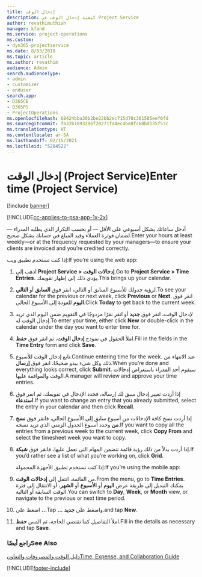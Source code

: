 ```yaml
---
title: إدخال الوقت
description: كيفية إدخال الوقت في Project Service
author: revathimuthiah
manager: kfend
ms.service: project-operations
ms.custom:
- dyn365-projectservice
ms.date: 8/03/2018
ms.topic: article
ms.author: revathim
audience: Admin
search.audienceType:
- admin
- customizer
- enduser
search.app:
- D365CE
- D365PS
- ProjectOperations
ms.openlocfilehash: 68424bba30b2be22bb2ec715d70c361585eef6fd
ms.sourcegitcommit: fa32b1893286f20271fa4ec4be8fc68bd135f53c
ms.translationtype: HT
ms.contentlocale: ar-SA
ms.lasthandoff: 02/15/2021
ms.locfileid: "5284522"
---
```

# <a name="enter-time-project-service"></a><span data-ttu-id="c6c0d-103">إدخال الوقت (Project Service)</span><span class="sxs-lookup"><span data-stu-id="c6c0d-103">Enter time (Project Service)</span></span>

[!include [banner](../includes/psa-now-project-operations.md)]

[!INCLUDE[cc-applies-to-psa-app-1x-2x](../includes/cc-applies-to-psa-app-1x-2x.md)]

<span data-ttu-id="c6c0d-104">أدخل ساعاتك بشكل أسبوعي على الأقل — أو بحسب التكرار الذي يطلبه المدراء — لضمان فوترة العملاء وقيد المبلغ في حسابك بشكل صحيح.</span><span class="sxs-lookup"><span data-stu-id="c6c0d-104">Enter your hours at least weekly—or at the frequency requested by your managers—to ensure your clients are invoiced and you’re credited correctly.</span></span>  
  
 <span data-ttu-id="c6c0d-105">إذا كنت تستخدم تطبيق ويب:</span><span class="sxs-lookup"><span data-stu-id="c6c0d-105">If you’re using the web app:</span></span>  
  
1. <span data-ttu-id="c6c0d-106">اذهب إلى **Project Service > إدخالات الوقت**.</span><span class="sxs-lookup"><span data-stu-id="c6c0d-106">Go to **Project Service > Time Entries**.</span></span> <span data-ttu-id="c6c0d-107">يؤدي ذلك إلى إظهار تقويمك.</span><span class="sxs-lookup"><span data-stu-id="c6c0d-107">This brings up your calendar.</span></span>  
  
2. <span data-ttu-id="c6c0d-108">لرؤية جدولك للأسبوع السابق أو التالي، انقر فوق **السابق** أو **التالي**.</span><span class="sxs-lookup"><span data-stu-id="c6c0d-108">To see your calendar for the previous or next week, click **Previous** or **Next**.</span></span> <span data-ttu-id="c6c0d-109">انقر فوق **اليوم** للعودة إلى الأسبوع الحالي.</span><span class="sxs-lookup"><span data-stu-id="c6c0d-109">Click **Today** to get back to the current week.</span></span>  
  
3. <span data-ttu-id="c6c0d-110">لإدخال الوقت، انقر فوق **جديد** أو انقر نقرًا مزدوجًا في التقويم ضمن اليوم الذي تريد إدخال الوقت له.</span><span class="sxs-lookup"><span data-stu-id="c6c0d-110">To enter your time, either click **New** or double-click in the calendar under the day you want to enter time for.</span></span>  
  
4. <span data-ttu-id="c6c0d-111">املأ الحقول في نموذج **إدخال الوقت‬**، ثم انقر فوق **حفظ**.</span><span class="sxs-lookup"><span data-stu-id="c6c0d-111">Fill in the fields in the **Time Entry** form and click **Save**.</span></span>  
  
5. <span data-ttu-id="c6c0d-112">تابع إدخال الوقت للأسبوع.</span><span class="sxs-lookup"><span data-stu-id="c6c0d-112">Continue entering time for the week.</span></span> <span data-ttu-id="c6c0d-113">عند الانتهاء من ذلك وكل شيء يبدو صحيحًا، انقر فوق **إرسال**.</span><span class="sxs-lookup"><span data-stu-id="c6c0d-113">When you’re done and everything looks correct, click **Submit**.</span></span> <span data-ttu-id="c6c0d-114">سيقوم أحد المدراء باستعراض إدخالات الوقت والموافقة عليها.</span><span class="sxs-lookup"><span data-stu-id="c6c0d-114">A manager will review and approve your time entries.</span></span>  
  
6. <span data-ttu-id="c6c0d-115">إذا أردت تغيير إدخال سبق لك إرساله، فحدد الإدخال في تقويمك، ثم انقر فوق **استدعاء**.</span><span class="sxs-lookup"><span data-stu-id="c6c0d-115">If you want to change an entry that you already submitted, select the entry in your calendar and then click **Recall**.</span></span>  
  
7. <span data-ttu-id="c6c0d-116">إذا أردت نسخ كافة الإدخالات من أسبوع سابق إلى الأسبوع الحالي، فانقر فوق **نسخ من** وحدد أسبوع الجدول الزمني الذي تريد نسخه.</span><span class="sxs-lookup"><span data-stu-id="c6c0d-116">If you want to copy all the entries from a previous week to the current week, click **Copy From** and select the timesheet week you want to copy.</span></span>  
  
8. <span data-ttu-id="c6c0d-117">إذا أردت بدلاً من ذلك رؤية قائمة تتضمن المهام التي تعمل عليها، فانقر فوق **شبكة**.</span><span class="sxs-lookup"><span data-stu-id="c6c0d-117">If you’d rather see a list of what you’re working on, click **Grid**.</span></span>  
  
   <span data-ttu-id="c6c0d-118">إذا كنت تستخدم تطبيق الأجهزة المحمولة:</span><span class="sxs-lookup"><span data-stu-id="c6c0d-118">If you’re using the mobile app:</span></span>  
  
9. <span data-ttu-id="c6c0d-119">من القائمة، انتقل إلى **إدخالات الوقت‬**.</span><span class="sxs-lookup"><span data-stu-id="c6c0d-119">From the menu, go to **Time Entries**.</span></span>     <span data-ttu-id="c6c0d-120">يمكنك التبديل إلى طريقة عرض **اليوم** أو **الأسبوع** أو **الشهر**، أو الانتقال إلى فترة الوقت السابقة أو التالية.</span><span class="sxs-lookup"><span data-stu-id="c6c0d-120">You can switch to **Day**, **Week**, or **Month** view, or navigate to the previous or next time period.</span></span>  
  
10. <span data-ttu-id="c6c0d-121">اضغط على **…**</span><span class="sxs-lookup"><span data-stu-id="c6c0d-121">Tap **…**</span></span> <span data-ttu-id="c6c0d-122">واضغط على **جديد**.</span><span class="sxs-lookup"><span data-stu-id="c6c0d-122">and tap **New**.</span></span>  
  
11. <span data-ttu-id="c6c0d-123">املأ التفاصيل كما تقتضي الحاجة، ثم المس **حفظ**.</span><span class="sxs-lookup"><span data-stu-id="c6c0d-123">Fill in the details as necessary and tap **Save**.</span></span>  
  
### <a name="see-also"></a><span data-ttu-id="c6c0d-124">راجع أيضًا</span><span class="sxs-lookup"><span data-stu-id="c6c0d-124">See Also</span></span>  
 [<span data-ttu-id="c6c0d-125">دليل الوقت والمصروفات والتعاون</span><span class="sxs-lookup"><span data-stu-id="c6c0d-125">Time, Expense, and Collaboration Guide</span></span>](../psa/time-expense-collaboration-guide.md)


[!INCLUDE[footer-include](../includes/footer-banner.md)]